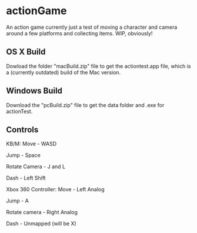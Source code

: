 # actionGame

An action game currently just a test of moving a character and camera around a few platforms and collecting items. WIP, obviously!

## OS X Build

Dowload the folder "macBuild.zip" file to get the actiontest.app file, which is a (currently outdated) build of the Mac version.

## Windows Build

Download the "pcBuild.zip" file to get the data folder and .exe for actionTest.

## Controls

KB/M: 
Move - WASD

Jump - Space

Rotate Camera - J and L

Dash - Left Shift

Xbox 360 Controller:
Move - Left Analog

Jump - A

Rotate camera - Right Analog

Dash - Unmapped (will be X)
